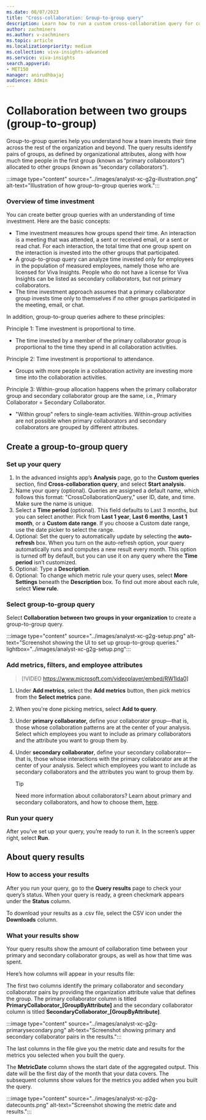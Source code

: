 ```yaml
---
ms.date: 08/07/2023
title: "Cross-collaboration: Group-to-group query"
description: Learn how to run a custom cross-collaboration query for collaboration between two groups in your organization
author: zachminers
ms.author: v-zachminers
ms.topic: article
ms.localizationpriority: medium 
ms.collection: viva-insights-advanced 
ms.service: viva-insights
search.appverid: 
- MET150 
manager: anirudhbajaj
audience: Admin
---
```



# Collaboration between two groups (group-to-group)

Group-to-group queries help you understand how a team invests their time across the rest of the organization and beyond. The query results identify pairs of groups, as defined by organizational attributes, along with how much time people in the first group (known as “primary collaborators”) allocated to other groups (known as “secondary collaborators”).

:::image type="content" source="../images/analyst-xc-g2g-illustration.png" alt-text="Illustration of how group-to-group queries work.":::

### Overview of time investment

You can create better group queries with an understanding of time investment. Here are the basic concepts:

* Time investment measures how groups spend their time. An interaction is a meeting that was attended, a sent or received email, or a sent or read chat. For each interaction, the total time that one group spent on the interaction is invested into the other groups that participated.
* A group-to-group query can analyze time invested only for employees in the population of measured employees, namely those who are licensed for Viva Insights. People who do not have a license for Viva Insights can be listed as secondary collaborators, but not primary collaborators.
* The time investment approach assumes that a primary collaborator group invests time only to themselves if no other groups participated in the meeting, email, or chat.

In addition, group-to-group queries adhere to these principles: 

Principle 1: Time investment is proportional to time.
* The time invested by a member of the primary collaborator group is proportional to the time they spend in all collaboration activities.

Principle 2: Time investment is proportional to attendance.
* Groups with more people in a collaboration activity are investing more time into the collaboration activities.

Principle 3: Within-group allocation happens when the primary collaborator group and secondary collaborator group are the same, i.e., Primary Collaborator = Secondary Collaborator.
* "Within group" refers to single-team activities. Within-group activities are not possible when primary collaborators and secondary collaborators are grouped by different attributes.

## Create a group-to-group query

### Set up your query

1.	In the advanced insights app’s **Analysis** page, go to the **Custom queries** section, find **Cross-collaboration query**, and select **Start analysis**.
1.	Name your query (optional). Queries are assigned a default name, which follows this format: "CrossCollaborationQuery," user ID, date, and time. Make sure the name is unique.
3.	Select a **Time period** (optional). This field defaults to Last 3 months, but you can select another. Pick from **Last 1 year**, **Last 6 months**, **Last 1 month**, or a **Custom date range**. If you choose a Custom date range, use the date picker to select the range.  
4.	Optional: Set the query to automatically update by selecting the **auto-refresh** box. When you turn on the auto-refresh option, your query automatically runs and computes a new result every month. This option is turned off by default, but you can use it on any query where the **Time period** isn’t customized. 
5.	Optional: Type a **Description**.
6.	Optional: To change which metric rule your query uses, select **More Settings** beneath the **Description** box. To find out more about each rule, select **View rule**.

### Select group-to-group query

Select **Collaboration between two groups in your organization** to create a group-to-group query.

:::image type="content" source="../images/analyst-xc-g2g-setup.png" alt-text="Screenshot showing the UI to set up group-to-group queries." lightbox="../images/analyst-xc-g2g-setup.png":::

### Add metrics, filters, and employee attributes

> [!VIDEO https://www.microsoft.com/videoplayer/embed/RW1lda0]

1. Under **Add metrics**, select the **Add metrics** button, then pick metrics from the **Select metrics** pane. 
1. When you're done picking metrics, select **Add to query**.
1. Under **primary collaborator,** define your collaborator group—that is, those whose collaboration patterns are at the center of your analysis. Select which employees you want to include as primary collaborators and the attribute you want to group them by.
1. Under **secondary collaborator**, define your secondary collaborator—that is, those whose interactions with the primary collaborator are at the center of your analysis. Select which employees you want to include as secondary collaborators and the attributes you want to group them by.

    >[!Tip]
    > Need more information about collaborators? Learn about primary and secondary collaborators, and how to choose them, [here](collaborators.md).


### Run your query

After you’ve set up your query, you’re ready to run it. In the screen’s upper right, select **Run**.

## About query results

### How to access your results

After you run your query, go to the **Query results** page to check your query’s status. When your query is ready, a green checkmark appears under the **Status** column.

To download your results as a .csv file, select the CSV icon under the **Downloads** column.

### What your results show

Your query results show the amount of collaboration time between your primary and secondary collaborator groups, as well as how that time was spent.

Here’s how columns will appear in your results file:

The first two columns identify the primary collaborator and secondary collaborator pairs by providing the organization attribute value that defines the group. The primary collaborator column is titled **PrimaryCollaborator_[GroupByAttribute]** and the secondary collaborator column is titled **SecondaryCollaborator_[GroupByAttribute]**.

:::image type="content" source="../images/analyst-xc-g2g-primarysecondary.png" alt-text="Screenshot showing primary and secondary collaborator pairs in the results.":::

The last columns in the file give you the metric date and results for the metrics you selected when you built the query.

The **MetricDate** column shows the start date of the aggregated output. This date will be the first day of the month that your data covers. The subsequent columns show values for the metrics you added when you built the query.

:::image type="content" source="../images/analyst-xc-p2g-datecounts.png" alt-text="Screenshot showing the metric date and results.":::
